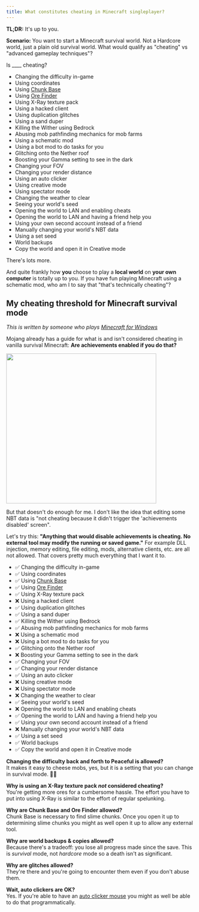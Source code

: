 ```yaml
---
title: What constitutes cheating in Minecraft singleplayer?
---
```


**TL;DR:** It's up to you.

**Scenario:** You want to start a Minecraft survival world. Not a Hardcore world, just a plain old survival world. What would qualify as "cheating" vs "advanced gameplay techniques"?

Is ____ cheating?

- Changing the difficulty in-game
- Using coordinates
- Using [Chunk Base](https://chunkbase.com/)
- Using [Ore Finder](https://www.orefinder.gg/)
- Using X-Ray texture pack
- Using a hacked client
- Using duplication glitches
- Using a sand duper
- Killing the Wither using Bedrock
- Abusing mob pathfinding mechanics for mob farms
- Using a schematic mod
- Using a bot mod to do tasks for you
- Glitching onto the Nether roof
- Boosting your Gamma setting to see in the dark
- Changing your FOV
- Changing your render distance
- Using an auto clicker
- Using creative mode
- Using spectator mode
- Changing the weather to clear
- Seeing your world's seed
- Opening the world to LAN and enabling cheats
- Opening the world to LAN and having a friend help you
- Using your own second account instead of a friend
- Manually changing your world's NBT data
- Using a set seed
- World backups
- Copy the world and open it in Creative mode

There's lots more.

And quite frankly how **you** choose to play a **local world** on **your own computer** is totally up to you. If you have fun playing Minecraft using a schematic mod, who am I to say that "that's technically cheating"?

## My cheating threshold for Minecraft survival mode

_This is written by someone who plays [Minecraft for Windows](https://www.xbox.com/en-US/games/store/minecraft-for-windows/9nblggh2jhxj)_

Mojang already has a guide for what is and isn't considered cheating in vanilla survival Minecraft: **Are achievements enabled if you do that?**

<p>
 <img width=400 src="https://i.imgur.com/rWGJnt4.png">
</p>

But that doesn't do enough for me. I don't like the idea that editing some NBT data is "not cheating because it didn't trigger the 'achievements disabled' screen".

Let's try this: **"Anything that would disable achievements is cheating. No external tool may modify the running or saved game."** For example DLL injection, memory editing, file editing, mods, alternative clients, etc. are all not allowed. That covers pretty much everything that I want it to.

- ✅ Changing the difficulty in-game
- ✅ Using coordinates
- ✅ Using [Chunk Base](https://chunkbase.com/)
- ✅ Using [Ore Finder](https://www.orefinder.gg/)
- ✅ Using X-Ray texture pack
- ❌ Using a hacked client
- ✅ Using duplication glitches
- ✅ Using a sand duper
- ✅ Killing the Wither using Bedrock
- ✅ Abusing mob pathfinding mechanics for mob farms
- ❌ Using a schematic mod
- ❌ Using a bot mod to do tasks for you
- ✅ Glitching onto the Nether roof
- ❌ Boosting your Gamma setting to see in the dark
- ✅ Changing your FOV
- ✅ Changing your render distance
- ✅ Using an auto clicker
- ❌ Using creative mode
- ❌ Using spectator mode
- ❌ Changing the weather to clear
- ✅ Seeing your world's seed
- ❌ Opening the world to LAN and enabling cheats
- ✅ Opening the world to LAN and having a friend help you
- ✅ Using your own second account instead of a friend
- ❌ Manually changing your world's NBT data
- ✅ Using a set seed
- ✅ World backups
- ✅ Copy the world and open it in Creative mode

**Changing the difficulty back and forth to Peaceful is allowed?** \
 It makes it easy to cheese mobs, yes, but it is a setting that you can change in survival mode. 🤷‍♀️

**Why is using an X-Ray texture pack _not_ considered cheating?** \
You're getting more ores for a cumbersome hassle. The effort you have to put into using X-Ray is similar to the effort of regular spelunking.

**Why are Chunk Base and Ore Finder allowed?** \
Chunk Base is necessary to find slime chunks. Once you open it up to determining slime chunks you might as well open it up to allow any external tool.

**Why are world backups & copies allowed?** \
Because there's a tradeoff: you lose all progress made since the save. This is _survival_ mode, not _hardcore_ mode so a death isn't as significant.

**Why are glitches allowed?** \
They're there and you're going to encounter them even if you don't abuse them.

**Wait, auto clickers are OK?** \
Yes. If you're able to have an [auto clicker mouse](https://www.amazon.com/auto-clicker-mouse/s?k=auto+clicker+mouse) you might as well be able to do that programmatically.

